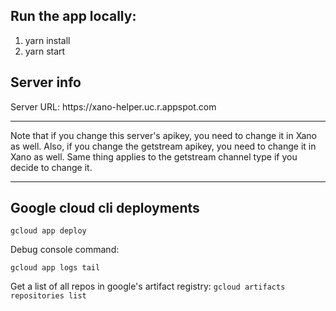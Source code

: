 <h2>Run the app locally: </h2>

1. yarn install
2. yarn start

<h2>Server info</h2>
Server URL:
https://xano-helper.uc.r.appspot.com

***
Note that if you change this server's apikey, you need to change it in Xano as well.
Also, if you change the getstream apikey, you need to change it in Xano as well. Same
thing applies to the getstream channel type if you decide to change it.
***

<h2>Google cloud cli deployments</h2>

```gcloud app deploy```

Debug console command:

```gcloud app logs tail```

Get a list of all repos in google's artifact registry:
```gcloud artifacts repositories list```
